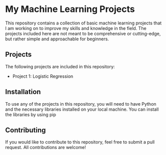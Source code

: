 # My Machine Learning Projects

This repository contains a collection of basic machine learning projects that I am working on to improve my skills and knowledge in the field. The projects included here are not meant to be comprehensive or cutting-edge, but rather simple and approachable for beginners.

## Projects

The following projects are included in this repository:

- Project 1: Logistic Regression
 

## Installation

To use any of the projects in this repository, you will need to have Python and the necessary libraries installed on your local machine. You can install the libraries by using pip


## Contributing

If you would like to contribute to this repository, feel free to submit a pull request. All contributions are welcome!


